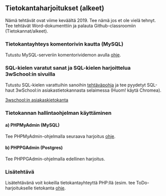 ## Tietokantaharjoitukset (alkeet)

Nämä tehtävät ovat viime keväältä 2019. Tee nämä jos et ole vielä tehnyt. Tee tehtävät Word-dokumenttiin ja palauta Github-classroomiin (Tietokannat/alkeet).

### Tietokantayhteys komentorivin kautta (MySQL)

Tutustu MySQL-serveriin komentorividemon avulla [ohje](./mysql.html).

### SQL-kielen varatut sanat ja SQL-kielen harjoittelua 3wSchool:in sivuilla

Tutustu SQL-kielen varattuihin sanoihin [tehtäväpohja](../docs/SQL_harjoitus_1_pohja.pdf) ja tee pyydetyt SQL-haut 3wSchool:in asiakastietokannasta selaimessa (Huom! käytä Chromea).

[3wschool:in asiakaskietokanta](https://www.w3schools.com/sql/trysql.asp?filename=trysql_select_all)
### Tietokannan hallintaohjelman käyttäminen

#### a) PHPMyAdmin (MySQL)

Tee PHPMyAdmin-ohjelmalla seuraava harjoitus [ohje](http://www.leeniemi.net/tietokanta18/index.php?sivu=sql_harjoituksia3).

#### b) PHPPGAdmin (Postgres)

Tee PHPPGAdmin-ohjelmalla edellinen harjoitus.

### Lisätehtävä

Lisätehtävänä voit kokeilla tietokantayhteyttä PHP:llä (esim. tee ToDo-harjoitukselle tietokanta [ohje](http://www.leeniemi.net/sasp18/index.php?sivu=phpm15).